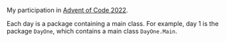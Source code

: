 My participation in [Advent of Code 2022](https://adventofcode.com/2022).

Each day is a package containing a main class. For example, day 1 is the
package `DayOne`, which contains a main class `DayOne.Main`.
